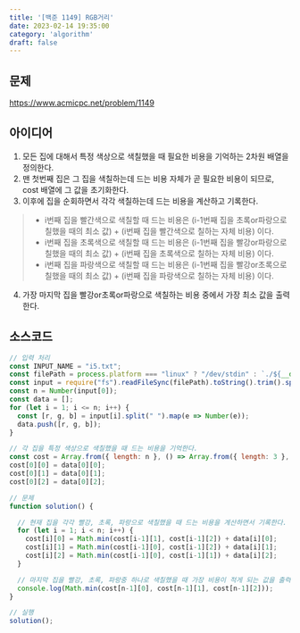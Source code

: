 ```yaml
---
title: '[백준 1149] RGB거리'
date: 2023-02-14 19:35:00
category: 'algorithm'
draft: false
---
```


## 문제
https://www.acmicpc.net/problem/1149

## 아이디어
1. 모든 집에 대해서 특정 색상으로 색칠했을 때 필요한 비용을 기억하는 2차원 배열을 정의한다.
2. 맨 첫번째 집은 그 집을 색칠하는데 드는 비용 자체가 곧 필요한 비용이 되므로, cost 배열에 그 값을 초기화한다.
3. 이후에 집을 순회하면서 각각 색칠하는데 드는 비용을 계산하고 기록한다.
> - i번째 집을 빨간색으로 색칠할 때 드는 비용은 (i-1번째 집을 초록or파랑으로 칠했을 때의 최소 값) + (i번째 집을 빨간색으로 칠하는 자체 비용) 이다.
> - i번째 집을 초록색으로 색칠할 때 드는 비용은 (i-1번째 집을 빨강or파랑으로 칠했을 때의 최소 값) + (i번째 집을 초록색으로 칠하는 자체 비용) 이다.
> - i번째 집을 파랑색으로 색칠할 때 드는 비용은 (i-1번째 집을 빨강or초록으로 칠했을 때의 최소 값) + (i번째 집을 파랑색으로 칠하는 자체 비용) 이다.
4. 가장 마지막 집을 빨강or초록or파랑으로 색칠하는 비용 중에서 가장 최소 값을 출력한다.

## 소스코드
```js
// 입력 처리
const INPUT_NAME = "i5.txt";
const filePath = process.platform === "linux" ? "/dev/stdin" : `./${__dirname.split('\\').pop()}/${INPUT_NAME}`;
const input = require("fs").readFileSync(filePath).toString().trim().split("\n").map(item => item.trim());
const n = Number(input[0]);
const data = [];
for (let i = 1; i <= n; i++) {
  const [r, g, b] = input[i].split(" ").map(e => Number(e));
  data.push([r, g, b]);
}

// 각 집을 특정 색상으로 색칠했을 때 드는 비용을 기억한다.
const cost = Array.from({ length: n }, () => Array.from({ length: 3 }, () => Number.MAX_SAFE_INTEGER));
cost[0][0] = data[0][0];
cost[0][1] = data[0][1];
cost[0][2] = data[0][2];

// 문제
function solution() {

  // 현재 집을 각각 빨강, 초록, 파랑으로 색칠했을 때 드는 비용을 계산하면서 기록한다.
  for (let i = 1; i < n; i++) {
    cost[i][0] = Math.min(cost[i-1][1], cost[i-1][2]) + data[i][0];
    cost[i][1] = Math.min(cost[i-1][0], cost[i-1][2]) + data[i][1];
    cost[i][2] = Math.min(cost[i-1][0], cost[i-1][1]) + data[i][2];
  }

  // 마지막 집을 빨강, 초록, 파랑중 하나로 색칠했을 때 가장 비용이 적게 되는 값을 출력한다.
  console.log(Math.min(cost[n-1][0], cost[n-1][1], cost[n-1][2]));
}

// 실행
solution();
```
